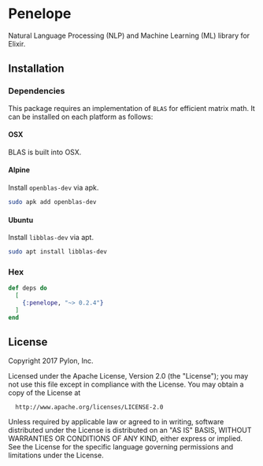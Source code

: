 # Penelope

Natural Language Processing (NLP) and Machine Learning (ML) library for Elixir.

## Installation

### Dependencies
This package requires an implementation of `BLAS` for efficient matrix math.
It can be installed on each platform as follows:

#### OSX
BLAS is built into OSX.

#### Alpine
Install `openblas-dev` via apk.

```bash
sudo apk add openblas-dev
```

#### Ubuntu
Install `libblas-dev` via apt.

```bash
sudo apt install libblas-dev
```

### Hex
```elixir
def deps do
  [
    {:penelope, "~> 0.2.4"}
  ]
end
```

## License

Copyright 2017 Pylon, Inc.

  Licensed under the Apache License, Version 2.0 (the "License");
  you may not use this file except in compliance with the License.
  You may obtain a copy of the License at

      http://www.apache.org/licenses/LICENSE-2.0

  Unless required by applicable law or agreed to in writing, software
  distributed under the License is distributed on an "AS IS" BASIS,
  WITHOUT WARRANTIES OR CONDITIONS OF ANY KIND, either express or implied.
  See the License for the specific language governing permissions and
  limitations under the License.
